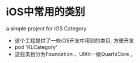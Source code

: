 # iOS中常用的类别

a simple project for iOS Category
* 这个工程提供了一些iOS开发中用到的类目, 方便开发
* pod 'KLCategory'
* 这些类目分为Foundation 、UIKit一级QuartzCore 。
